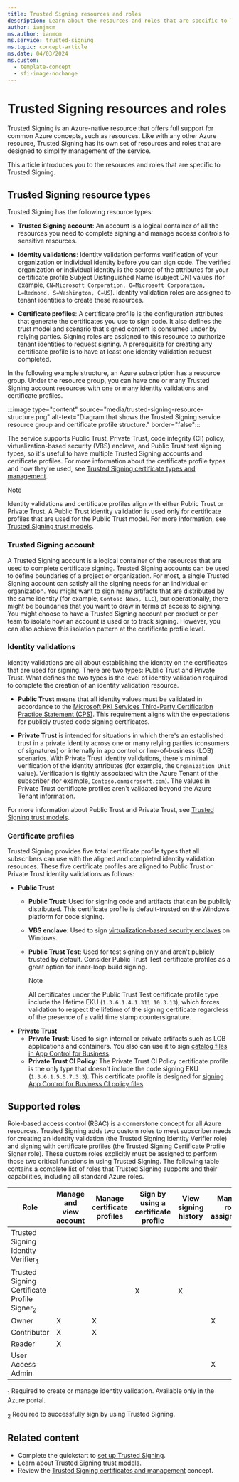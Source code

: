 ```yaml
---
title: Trusted Signing resources and roles
description: Learn about the resources and roles that are specific to Trusted Signing, including identity validations, certificate profiles, and the Trusted Signing Identity Verifier role.
author: ianjmcm
ms.author: ianmcm
ms.service: trusted-signing
ms.topic: concept-article
ms.date: 04/03/2024
ms.custom:
  - template-concept
  - sfi-image-nochange
---
```


# Trusted Signing resources and roles

Trusted Signing is an Azure-native resource that offers full support for common Azure concepts, such as resources. Like with any other Azure resource, Trusted Signing has its own set of resources and roles that are designed to simplify management of the service.

This article introduces you to the resources and roles that are specific to Trusted Signing.

## Trusted Signing resource types

Trusted Signing has the following resource types:

- **Trusted Signing account**: An account is a logical container of all the resources you need to complete signing and manage access controls to sensitive resources.

- **Identity validations**: Identity validation performs verification of your organization or individual identity before you can sign code. The verified organization or individual identity is the source of the attributes for your certificate profile Subject Distinguished Name (subject DN) values (for example, `CN=Microsoft Corporation, O=Microsoft Corporation, L=Redmond, S=Washington, C=US`). Identity validation roles are assigned to tenant identities to create these resources.

- **Certificate profiles**: A certificate profile is the configuration attributes that generate the certificates you use to sign code. It also defines the trust model and scenario that signed content is consumed under by relying parties. Signing roles are assigned to this resource to authorize tenant identities to request signing. A prerequisite for creating any certificate profile is to have at least one identity validation request completed.

In the following example structure, an Azure subscription has a resource group. Under the resource group, you can have one or many Trusted Signing account resources with one or many identity validations and certificate profiles.

:::image type="content" source="media/trusted-signing-resource-structure.png" alt-text="Diagram that shows the Trusted Signing service resource group and certificate profile structure." border="false":::

The service supports Public Trust, Private Trust, code integrity (CI) policy, virtualization-based security (VBS) enclave, and Public Trust test signing types, so it's useful to have multiple Trusted Signing accounts and certificate profiles. For more information about the certificate profile types and how they're used, see [Trusted Signing certificate types and management](./concept-trusted-signing-cert-management.md).

> [!NOTE]
> Identity validations and certificate profiles align with either Public Trust or Private Trust. A Public Trust identity validation is used only for certificate profiles that are used for the Public Trust model. For more information, see [Trusted Signing trust models](./concept-trusted-signing-trust-models.md).

### Trusted Signing account

A Trusted Signing account is a logical container of the resources that are used to complete certificate signing. Trusted Signing accounts can be used to define boundaries of a project or organization. For most, a single Trusted Signing account can satisfy all the signing needs for an individual or organization. You might want to sign many artifacts that are distributed by the same identity (for example, `Contoso News, LLC`), but operationally, there might be boundaries that you want to draw in terms of access to signing. You might choose to have a Trusted Signing account per product or per team to isolate how an account is used or to track signing. However, you can also achieve this isolation pattern at the certificate profile level.

### Identity validations

Identity validations are all about establishing the identity on the certificates that are used for signing. There are two types: Public Trust and Private Trust. What defines the two types is the level of identity validation required to complete the creation of an identity validation resource.

- **Public Trust** means that all identity values must be validated in accordance to the [Microsoft PKI Services Third-Party Certification Practice Statement (CPS)](https://www.microsoft.com/pkiops/docs/repository.htm). This requirement aligns with the expectations for publicly trusted code signing certificates.

- **Private Trust** is intended for situations in which there's an established trust in a private identity across one or many relying parties (consumers of signatures) or internally in app control or line-of-business (LOB) scenarios. With Private Trust identity validations, there's minimal verification of the identity attributes (for example, the `Organization Unit` value). Verification is tightly associated with the Azure Tenant of the subscriber (for example, `Contoso.onmicrosoft.com`). The values in Private Trust certificate profiles aren't validated beyond the Azure Tenant information.

For more information about Public Trust and Private Trust, see [Trusted Signing trust models](./concept-trusted-signing-trust-models.md).

### Certificate profiles

Trusted Signing provides five total certificate profile types that all subscribers can use with the aligned and completed identity validation resources. These five certificate profiles are aligned to Public Trust or Private Trust identity validations as follows:

- **Public Trust**
  - **Public Trust**: Used for signing code and artifacts that can be publicly distributed. This certificate profile is default-trusted on the Windows platform for code signing.
  - **VBS enclave**: Used to sign [virtualization-based security enclaves](/windows/win32/trusted-execution/vbs-enclaves) on Windows.
  - **Public Trust Test**: Used for test signing only and aren't publicly trusted by default. Consider Public Trust Test certificate profiles as a great option for inner-loop build signing.

    > [!NOTE]
    > All certificates under the Public Trust Test certificate profile type include the lifetime EKU (`1.3.6.1.4.1.311.10.3.13`), which forces validation to respect the lifetime of the signing certificate regardless of the presence of a valid time stamp countersignature.
- **Private Trust**
  - **Private Trust**: Used to sign internal or private artifacts such as LOB applications and containers. You also can use it to sign [catalog files in App Control for Business](/windows/security/application-security/application-control/windows-defender-application-control/deployment/deploy-catalog-files-to-support-wdac).
  - **Private Trust CI Policy**: The Private Trust CI Policy certificate profile is the only type that doesn't include the code signing EKU (`1.3.6.1.5.5.7.3.3`). This certificate profile is designed for [signing App Control for Business CI policy files](/windows/security/application-security/application-control/windows-defender-application-control/deployment/use-signed-policies-to-protect-wdac-against-tampering).

## Supported roles

Role-based access control (RBAC) is a cornerstone concept for all Azure resources. Trusted Signing adds two custom roles to meet subscriber needs for creating an identity validation (the Trusted Signing Identity Verifier role) and signing with certificate profiles (the Trusted Signing Certificate Profile Signer role). These custom roles explicitly must be assigned to perform those two critical functions in using Trusted Signing. The following table contains a complete list of roles that Trusted Signing supports and their capabilities, including all standard Azure roles.

|Role|Manage and view account|Manage certificate profiles|Sign by using a certificate profile|View signing history|Manage role assignment|Manage identity validation|
|---------------|---------------|-----------------|-----------------|-----------------|-----------------|-----------------|
|Trusted Signing Identity Verifier<sub>1</sub>||||||X|
|Trusted Signing Certificate Profile Signer<sub>2</sub>|||X|X|||
|Owner|X|X|||X||
|Contributor|X|X|||||
|Reader|X||||||
|User Access Admin|||||X||

<sub>1</sub> Required to create or manage identity validation. Available only in the Azure portal.

<sub>2</sub> Required to successfully sign by using Trusted Signing.

## Related content

- Complete the quickstart to [set up Trusted Signing](./quickstart.md).
- Learn about [Trusted Signing trust models](./concept-trusted-signing-trust-models.md).
- Review the [Trusted Signing certificates and management](./concept-trusted-signing-cert-management.md) concept.
